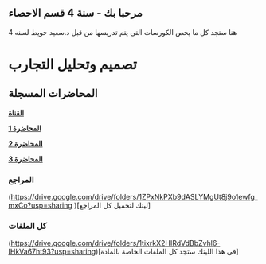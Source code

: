 ## مرحبا بك - سنة 4  قسم الاحصاء

هنا ستجد كل ما يخص الكورسات التى يتم تدريسها من قبل د.سعيد حويط لسنه 4

# تصميم وتحليل التجارب

## المحاضرات المسجلة

[**القناة**](https://youtu.be/czU4FfZN-eY)


[**المحاضرة 1**](https://youtu.be/czU4FfZN-eY)

[**المحاضرة 2**](https://youtu.be/-MkTMk3HKQ0)

[**المحاضرة 3**](https://youtu.be/e3hWo2QRiDM)

### المراجع

(https://drive.google.com/drive/folders/1ZPxNkPXb9dASLYMgUt8j9o1ewfg_mxCo?usp=sharing )[لينك لتحميل كل المراجع]


### كل الملفات

(https://drive.google.com/drive/folders/1tixrkX2HIRdVdBbZvhl6-IHkVa67ht93?usp=sharing)[فى هذا اللينك ستجد كل الملفات الخاصة بالمادة]
